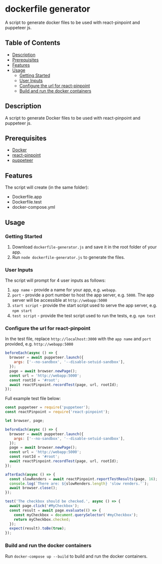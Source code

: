 # dockerfile generator

A script to generate docker files to be used with react-pinpoint and puppeteer js.

## Table of Contents

- [Description](##Description)
- [Prerequisites](##Prerequisites)
- [Features](##Features)
- [Usage](##Usage)
  - [Getting Started](###Getting-Started)
  - [User Inputs](###User-Inputs)
  - [Configure the url for react-pinpoint](###Configure-the-url-for-react-pinpoint)
  - [Build and run the docker containers](###Build-and-run-the-docker-containers)

## Description

A script to generate Docker files to be used with react-pinpoint and puppeteer js.

## Prerequisites

- [Docker](https://www.docker.com/)
- [react-pinpoint](https://github.com/oslabs-beta/react-pinpoint)
- [puppeteer](https://pptr.dev/)

## Features

The script will create (in the same folder):

- Dockerfile.app
- Dockerfile.test
- docker-compose.yml

## Usage

### Getting Started

1. Download `dockerfile-generator.js` and save it in the root folder of your app.
2. Run `node dockerfile-generator.js` to generate the files.

### User Inputs

The script will prompt for 4 user inputs as follows:

1. `app name` - provide a name for your app, e.g. `webapp`.
2. `port` - provide a port number to host the app server, e.g. `5000`. The app server will be accessible at `http://webapp:5000`
3. `start script` - provide the start script used to serve the app server, e.g. `npm start`
4. `test script` - provide the test script used to run the tests, e.g. `npm test`

### Configure the url for react-pinpoint

In the test file, replace `http://localhost:3000` with the `app name` and `port` provided, e.g. `http://webapp:5000`

```javascript
beforeEach(async () => {
  browser = await puppeteer.launch({
    args: ['--no-sandbox', '--disable-setuid-sandbox'],
  });
  page = await browser.newPage();
  const url = 'http://webapp:5000';
  const rootId = '#root';
  await reactPinpoint.recordTest(page, url, rootId);
});
```

Full example test file below:

```javascript
const puppeteer = require('puppeteer');
const reactPinpoint = require('react-pinpoint');

let browser, page;

beforeEach(async () => {
  browser = await puppeteer.launch({
    args: ['--no-sandbox', '--disable-setuid-sandbox'],
  });
  page = await browser.newPage();
  const url = 'http://webapp:5000';
  const rootId = '#root';
  await reactPinpoint.recordTest(page, url, rootId);
});

afterEach(async () => {
  const slowRenders = await reactPinpoint.reportTestResults(page, 16);
  console.log(`There are: ${slowRenders.length} 'slow renders.'`);
  await browser.close();
});

test('The checkbox should be checked.', async () => {
  await page.click('#MyCheckbox');
  const result = await page.evaluate(() => {
    const myCheckbox = document.querySelector('#myCheckbox');
    return myCheckbox.checked;
  });
  expect(result).toBe(true);
});
```

### Build and run the docker containers

Run `docker-compose up --build` to build and run the docker containers.
